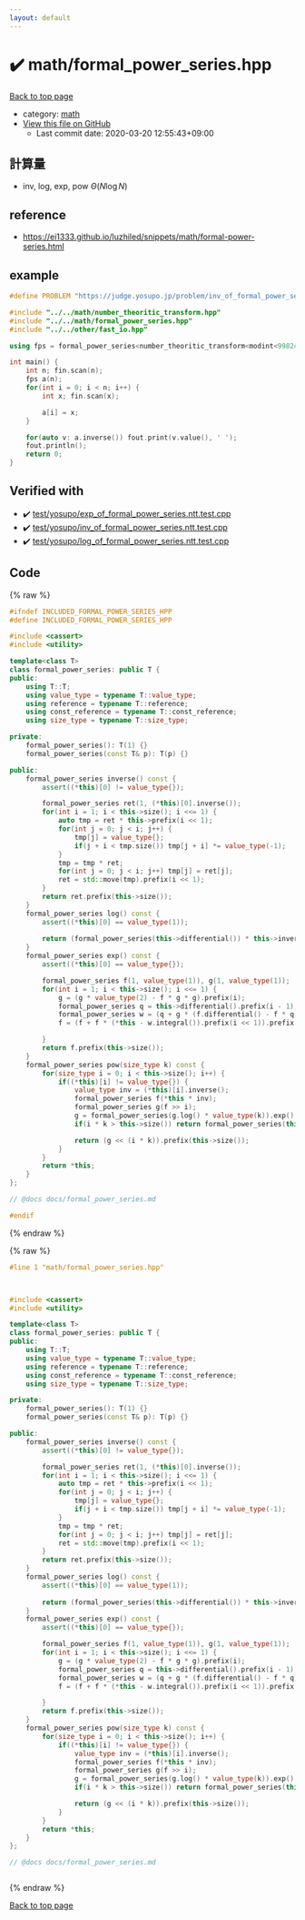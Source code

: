 ```yaml
---
layout: default
---
```


<!-- mathjax config similar to math.stackexchange -->
<script type="text/javascript" async
  src="https://cdnjs.cloudflare.com/ajax/libs/mathjax/2.7.5/MathJax.js?config=TeX-MML-AM_CHTML">
</script>
<script type="text/x-mathjax-config">
  MathJax.Hub.Config({
    TeX: { equationNumbers: { autoNumber: "AMS" }},
    tex2jax: {
      inlineMath: [ ['$','$'] ],
      processEscapes: true
    },
    "HTML-CSS": { matchFontHeight: false },
    displayAlign: "left",
    displayIndent: "2em"
  });
</script>

<script type="text/javascript" src="https://cdnjs.cloudflare.com/ajax/libs/jquery/3.4.1/jquery.min.js"></script>
<script src="https://cdn.jsdelivr.net/npm/jquery-balloon-js@1.1.2/jquery.balloon.min.js" integrity="sha256-ZEYs9VrgAeNuPvs15E39OsyOJaIkXEEt10fzxJ20+2I=" crossorigin="anonymous"></script>
<script type="text/javascript" src="../../assets/js/copy-button.js"></script>
<link rel="stylesheet" href="../../assets/css/copy-button.css" />


# :heavy_check_mark: math/formal_power_series.hpp

<a href="../../index.html">Back to top page</a>

* category: <a href="../../index.html#7e676e9e663beb40fd133f5ee24487c2">math</a>
* <a href="{{ site.github.repository_url }}/blob/master/math/formal_power_series.hpp">View this file on GitHub</a>
    - Last commit date: 2020-03-20 12:55:43+09:00




## 計算量
- inv, log, exp, pow $\Theta(N\log N)$

## reference
- https://ei1333.github.io/luzhiled/snippets/math/formal-power-series.html

## example
```cpp
#define PROBLEM "https://judge.yosupo.jp/problem/inv_of_formal_power_series"

#include "../../math/number_theoritic_transform.hpp"
#include "../../math/formal_power_series.hpp"
#include "../../other/fast_io.hpp"

using fps = formal_power_series<number_theoritic_transform<modint<998244353>>>;

int main() {
	int n; fin.scan(n);
	fps a(n);
	for(int i = 0; i < n; i++) {
		int x; fin.scan(x);

		a[i] = x;
	}

	for(auto v: a.inverse()) fout.print(v.value(), ' ');
	fout.println();
	return 0;
}
```

## Verified with

* :heavy_check_mark: <a href="../../verify/test/yosupo/exp_of_formal_power_series.ntt.test.cpp.html">test/yosupo/exp_of_formal_power_series.ntt.test.cpp</a>
* :heavy_check_mark: <a href="../../verify/test/yosupo/inv_of_formal_power_series.ntt.test.cpp.html">test/yosupo/inv_of_formal_power_series.ntt.test.cpp</a>
* :heavy_check_mark: <a href="../../verify/test/yosupo/log_of_formal_power_series.ntt.test.cpp.html">test/yosupo/log_of_formal_power_series.ntt.test.cpp</a>


## Code

<a id="unbundled"></a>
{% raw %}
```cpp
#ifndef INCLUDED_FORMAL_POWER_SERIES_HPP
#define INCLUDED_FORMAL_POWER_SERIES_HPP

#include <cassert>
#include <utility>

template<class T>
class formal_power_series: public T {
public:
	using T::T;
	using value_type = typename T::value_type;
	using reference = typename T::reference;
	using const_reference = typename T::const_reference;
	using size_type = typename T::size_type;

private:
	formal_power_series(): T(1) {}
	formal_power_series(const T& p): T(p) {}

public:
	formal_power_series inverse() const {
		assert((*this)[0] != value_type{});

		formal_power_series ret(1, (*this)[0].inverse());
		for(int i = 1; i < this->size(); i <<= 1) {
			auto tmp = ret * this->prefix(i << 1);
			for(int j = 0; j < i; j++) {
				tmp[j] = value_type{};
				if(j + i < tmp.size()) tmp[j + i] *= value_type(-1);
			}
			tmp = tmp * ret;
			for(int j = 0; j < i; j++) tmp[j] = ret[j];
			ret = std::move(tmp).prefix(i << 1);
		}
		return ret.prefix(this->size());
	}
	formal_power_series log() const {
		assert((*this)[0] == value_type(1));
		
		return (formal_power_series(this->differential()) * this->inverse()).integral().prefix(this->size());
	}
	formal_power_series exp() const {
		assert((*this)[0] == value_type{});

		formal_power_series f(1, value_type(1)), g(1, value_type(1));
		for(int i = 1; i < this->size(); i <<= 1) {
			g = (g * value_type(2) - f * g * g).prefix(i);
			formal_power_series q = this->differential().prefix(i - 1);
			formal_power_series w = (q + g * (f.differential() - f * q)).prefix((i << 1) - 1);
			f = (f + f * (*this - w.integral()).prefix(i << 1)).prefix(i << 1);

		}
		return f.prefix(this->size());
	}
	formal_power_series pow(size_type k) const {
		for(size_type i = 0; i < this->size(); i++) {
			if((*this)[i] != value_type{}) {
				value_type inv = (*this)[i].inverse();
				formal_power_series f(*this * inv);
				formal_power_series g(f >> i);
				g = formal_power_series(g.log() * value_type(k)).exp() * (*this)[i].pow(k);
				if(i * k > this->size()) return formal_power_series(this->size());

				return (g << (i * k)).prefix(this->size());
			}
		}
		return *this;
	}
};

// @docs docs/formal_power_series.md

#endif

```
{% endraw %}

<a id="bundled"></a>
{% raw %}
```cpp
#line 1 "math/formal_power_series.hpp"



#include <cassert>
#include <utility>

template<class T>
class formal_power_series: public T {
public:
	using T::T;
	using value_type = typename T::value_type;
	using reference = typename T::reference;
	using const_reference = typename T::const_reference;
	using size_type = typename T::size_type;

private:
	formal_power_series(): T(1) {}
	formal_power_series(const T& p): T(p) {}

public:
	formal_power_series inverse() const {
		assert((*this)[0] != value_type{});

		formal_power_series ret(1, (*this)[0].inverse());
		for(int i = 1; i < this->size(); i <<= 1) {
			auto tmp = ret * this->prefix(i << 1);
			for(int j = 0; j < i; j++) {
				tmp[j] = value_type{};
				if(j + i < tmp.size()) tmp[j + i] *= value_type(-1);
			}
			tmp = tmp * ret;
			for(int j = 0; j < i; j++) tmp[j] = ret[j];
			ret = std::move(tmp).prefix(i << 1);
		}
		return ret.prefix(this->size());
	}
	formal_power_series log() const {
		assert((*this)[0] == value_type(1));
		
		return (formal_power_series(this->differential()) * this->inverse()).integral().prefix(this->size());
	}
	formal_power_series exp() const {
		assert((*this)[0] == value_type{});

		formal_power_series f(1, value_type(1)), g(1, value_type(1));
		for(int i = 1; i < this->size(); i <<= 1) {
			g = (g * value_type(2) - f * g * g).prefix(i);
			formal_power_series q = this->differential().prefix(i - 1);
			formal_power_series w = (q + g * (f.differential() - f * q)).prefix((i << 1) - 1);
			f = (f + f * (*this - w.integral()).prefix(i << 1)).prefix(i << 1);

		}
		return f.prefix(this->size());
	}
	formal_power_series pow(size_type k) const {
		for(size_type i = 0; i < this->size(); i++) {
			if((*this)[i] != value_type{}) {
				value_type inv = (*this)[i].inverse();
				formal_power_series f(*this * inv);
				formal_power_series g(f >> i);
				g = formal_power_series(g.log() * value_type(k)).exp() * (*this)[i].pow(k);
				if(i * k > this->size()) return formal_power_series(this->size());

				return (g << (i * k)).prefix(this->size());
			}
		}
		return *this;
	}
};

// @docs docs/formal_power_series.md



```
{% endraw %}

<a href="../../index.html">Back to top page</a>

